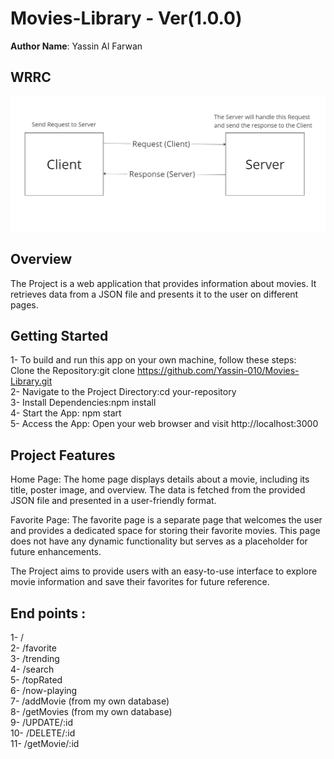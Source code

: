 # Movies-Library - Ver(1.0.0)
**Author Name**: Yassin Al Farwan
## WRRC
![something wrong happened](./images/ClientAndServer.png)
## Overview
The Project is a web application that provides information about movies. It retrieves data from a JSON file and presents it to the user on different pages.

## Getting Started
1- To build and run this app on your own machine, follow these steps:
<br>
Clone the Repository:git clone https://github.com/Yassin-010/Movies-Library.git
<br>
2- Navigate to the Project Directory:cd your-repository
<br>
3- Install Dependencies:npm install
<br>
4- Start the App: npm start
<br>
5- Access the App: Open your web browser and visit http://localhost:3000

## Project Features
Home Page: The home page displays details about a movie, including its title, poster image, and overview. The data is fetched from the provided JSON file and presented in a user-friendly format.

Favorite Page: The favorite page is a separate page that welcomes the user and provides a dedicated space for storing their favorite movies. This page does not have any dynamic functionality but serves as a placeholder for future enhancements.

The Project aims to provide users with an easy-to-use interface to explore movie information and save their favorites for future reference.

## End points : 
1- /
<br>
2- /favorite 
<br>
3- /trending
<br>
4- /search
<br>
5- /topRated
<br>
6- /now-playing
<br>
7- /addMovie (from my own database)
<br>
8- /getMovies (from my own database)
<br>
9- /UPDATE/:id
<br>
10- /DELETE/:id
<br>
11- /getMovie/:id
<br>
